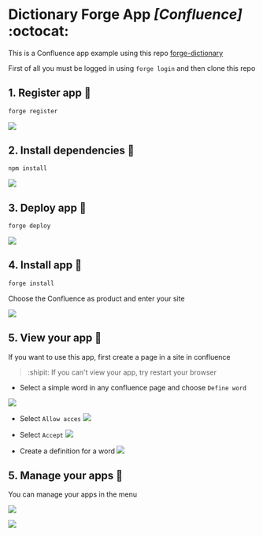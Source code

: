 # Dictionary Forge App _[Confluence]_ :octocat:

This is a Confluence app example using this repo [forge-dictionary](https://bitbucket.org/atlassian/forge-dictionary/)

First of all you must be logged in using `forge login` and then clone this repo

## 1. Register app :cherry_blossom:
```sh
forge register
```
![](https://i.ibb.co/QFQxwxQ/dictia.png)


## 2. Install dependencies :cherry_blossom:
```sh
npm install
```
![](https://i.ibb.co/mDznVhr/dictib.png)

## 3. Deploy app :cherry_blossom:
```sh
forge deploy
```
![](https://i.ibb.co/x1WCh43/dictic.png)

## 4. Install app :cherry_blossom:
```sh
forge install
```
Choose the Confluence as product and enter your site

![](https://i.ibb.co/D5Msqv1/dictid.png)

## 5. View your app :cherry_blossom:

If you want to use this app, first create a page in a site in confluence

> :shipit: If you can't view your app, try restart your browser


- Select a simple word in any confluence page and choose `Define word`
  
![](https://i.ibb.co/NtfLn6D/dictionary-1.png)


- Select `Allow acces`
![](https://i.ibb.co/9w9cTPv/dictionary-2.png)


- Select `Accept`
![](https://i.ibb.co/7jx97dQ/dictionary-3.png)


- Create a definition for a word
![](https://i.ibb.co/5BLLmM6/dictionary-4.png)

## 5. Manage your apps :cherry_blossom:
You can manage your apps in the menu

![](https://i.ibb.co/2dXFKLL/image.png)

![](https://i.ibb.co/n07krrJ/image.png)
